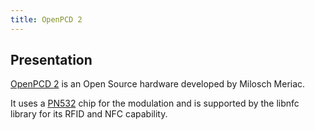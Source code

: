 ```yaml
---
title: OpenPCD 2
---
```

## Presentation

<a href="http://www.openpcd.org/OpenPCD_2_RFID_Reader_for_13.56MHz">OpenPCD 2</a> is an Open Source hardware developed by Milosch Meriac.

It uses a [PN532](/resources/chips/pn53x/) chip for the modulation and is supported by the libnfc library for its RFID and NFC capability.
